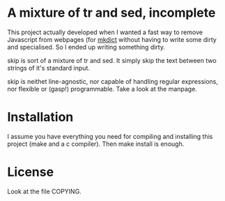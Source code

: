 A mixture of tr and sed, incomplete
===================================

This project actually developed when I wanted a
fast way to remove Javascript from webpages
(for [mkdict](www.github.com/scharlatan/mkdict])
without having to write some dirty and specialised.
So I ended up writing something dirty.

skip is sort of a mixture of tr and sed.
It simply skip the text between two strings
of it's standard input.

skip is neithet line-agnostic, nor capable of handling
regular expressions, nor flexible or (gasp!) programmable.
Take a look at the manpage.

Installation
============

I assume you have everything you need
for compiling and installing this project (make and a c compiler).
Then
	make install
is enough.

License
=======

Look at the file COPYING.
